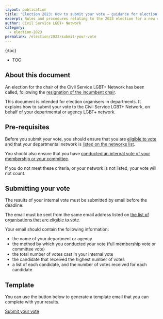 ```yaml
---
layout: publication
title: "Election 2023: How to submit your vote – guidance for election organisers in departments"
excerpt: Rules and procedures relating to the 2023 election for a new chair of the Civil Service LGBT+ Network.
author: Civil Service LGBT+ Network
category:
  - election-2023
permalink: /election/2023/submit-your-vote
---
```


{:toc}
- TOC

## About this document

An election for the chair of the Civil Service LGBT+ Network has been called, following the [resignation of the incumbent chair](/news/2023/04/14/chair-stepping-down-john-peart/). 

This document is intended for election organisers in departments. It explains how to submit your vote to the Civil Service LGBT+ Network, on behalf of your departmental or agency LGBT+ network.

## Pre-requisites

Before you submit your vote, you should ensure that you are [eligible to vote](/election/2023/rules#voting) and that your departmental network is [listed on the networks list](/election/2023/networks). 

You should also ensure that you have [conducted an internal vote of your membership or your committee](/election/2023/guidance-internal-vote).

If you do not meet these criteria, or your network is not listed, your vote will not count.

## Submitting your vote

The results of your internal vote must be submitted by email before the deadline. 

The email must be sent from the same email address listed on [the list of organisations that are eligible to vote](/election/2023/networks).

Your email should contain the following information:

- the name of your department or agency
- the method by which you conducted your vote (full membership vote or committee vote)
- the total number of votes cast in your internal vote
- the candidate that received the highest number of votes
- a list of each candidate, and the number of votes received for each candidate

## Template

You can use the button below to generate a template email that you can complete with your results.

<a href="mailto:election@civilservice.lgbt?subject=VOTE%20%E2%80%93%20%3CYOUR%20DEPARTMENT%20NAME%3E&body=These%20are%20the%20results%20of%20the%20internal%20vote%20for%20%3CYOUR%20DEPARTMENT%3E.%0A%0AThis%20vote%20was%20%3CA%20VOTE%20OF%20ALL%20MEMBERS%20%2F%20A%20VOTE%20OF%20OUR%20COMMITTEE%20(delete%20as%20appropriate)%3E.%0A%0AThe%20total%20number%20of%20votes%20cast%20was%3A%0A%3CTOTAL%20NUMBER%20OF%20VOTES%3E%0A%0AThe%20winning%20candidate%20was%3A%0A%3CNAME%20OF%20CANDIDATE%3E%0A%0AThe%20full%20results%20are%3A%0A1.%20%3CNAME%20OF%20CANDIDATE%3E%20%E2%80%93%C2%A0%3CNUMBER%20OF%20VOTES%3E%0A2.%20%3CNAME%20OF%20CANDIDATE%3E%20%E2%80%93%C2%A0%3CNUMBER%20OF%20VOTES%3E%0A3.%20%3CNAME%20OF%20CANDIDATE%3E%20%E2%80%93%C2%A0%3CNUMBER%20OF%20VOTES%3E%0A4.%20Re-open%20nominations%20%E2%80%93%C2%A0%3CNUMBER%20OF%20VOTES%3E%0A%0A" class="button button--action" role="button" draggable="false">Submit your vote</a>